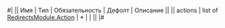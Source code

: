 
#|
|| Имя | Тип | Обязательность | Дефолт | Описание ||
|| actions | list of [RedirectsModule.Action](#RedirectsModule.Action) | * |  |  ||
|#